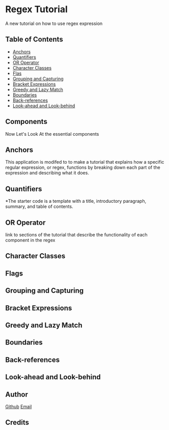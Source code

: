 # Regex Tutorial

A new tutorial on how to use regex expression


## Table of Contents
- [Anchors](#anchors)
- [Quantifiers](#quantifiers) 
- [OR Operator](#oroperator)
- [Character Classes](#characterclasses)
- [Flas](#flags)
- [Grouping and Capturing](#groupingandcapturing) 
- [Bracket Expressions](#bracketexpressions)
- [Greedy and Lazy Match](#greedyandlazymatch)
- [Boundaries](#boundaries) 
- [Back-references](#back-references)
- [Look-ahead and Look-behind](#look-aheadandlook-behind)

## Components

Now Let's Look At the essential components 

## Anchors

This application is modifed to to make a tutorial that explains how a specific regular expression, or regex, functions by breaking down each part of the expression and describing what it does.

## Quantifiers

 *The starter code is a template with a title, introductory paragraph, summary, and table of contents.


## OR Operator

 link to sections of the tutorial that describe the functionality of each component in the regex



## Character Classes


## Flags


##  Grouping and Capturing


##  Bracket Expressions


## Greedy and Lazy Match


## Boundaries


## Back-references


## Look-ahead and Look-behind


## Author
 [Github](https://github.com/EDEN-10) 
 [Email](mailto:yigll002@umn.edu)

## Credits 





